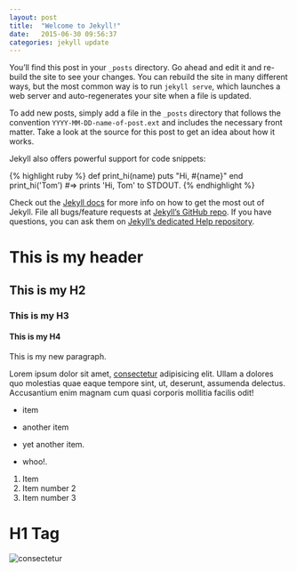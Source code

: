 ```yaml
---
layout: post
title:  "Welcome to Jekyll!"
date:   2015-06-30 09:56:37
categories: jekyll update
---
```

You’ll find this post in your `_posts` directory. Go ahead and edit it and re-build the site to see your changes. You can rebuild the site in many different ways, but the most common way is to run `jekyll serve`, which launches a web server and auto-regenerates your site when a file is updated.

To add new posts, simply add a file in the `_posts` directory that follows the convention `YYYY-MM-DD-name-of-post.ext` and includes the necessary front matter. Take a look at the source for this post to get an idea about how it works.

Jekyll also offers powerful support for code snippets:

{% highlight ruby %}
def print_hi(name)
  puts "Hi, #{name}"
end
print_hi('Tom')
#=> prints 'Hi, Tom' to STDOUT.
{% endhighlight %}

Check out the [Jekyll docs][jekyll] for more info on how to get the most out of Jekyll. File all bugs/feature requests at [Jekyll’s GitHub repo][jekyll-gh]. If you have questions, you can ask them on [Jekyll’s dedicated Help repository][jekyll-help].

[jekyll]:      http://jekyllrb.com
[jekyll-gh]:   https://github.com/jekyll/jekyll
[jekyll-help]: https://github.com/jekyll/jekyll-help

# This is my header

## This is my H2

### This is my H3

#### This is my H4

This is my new paragraph.

Lorem ipsum dolor sit amet, [consectetur](http://www.biscuit.com) adipisicing elit. Ullam a dolores quo molestias quae eaque tempore sint, ut, deserunt, assumenda delectus. Accusantium enim magnam cum quasi corporis mollitia facilis odit!

- item
- another item

- yet another item.
- whoo!.

1. Item
2. Item number 2
3. Item number 3

# H1 Tag

![consectetur](http://www.chick-fil-a.com/Media/Img/catalog/Food/XLarge/Biscuit.png)